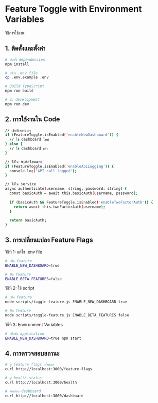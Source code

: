 # Feature Toggle with Environment Variables

วิธีการใช้งาน

## 1. ติดตั้งและตั้งค่า

```bash
# ติดตั้ง dependencies
npm install

# สร้าง .env file
cp .env.example .env

# Build TypeScript
npm run build

# รัน development
npm run dev
```
## 2. การใช้งานใน Code

```bash
// เช็คฟีเจอร์ง่ายๆ
if (FeatureToggle.isEnabled('enableNewDashboard')) {
  // ใช้ dashboard ใหม่
} else {
  // ใช้ dashboard เก่า
}

// ใช้ใน middleware
if (FeatureToggle.isEnabled('enableApiLogging')) {
  console.log('API call logged');
}

// ใช้ใน service
async authenticate(username: string, password: string) {
  const basicAuth = await this.basicAuth(username, password);
  
  if (basicAuth && FeatureToggle.isEnabled('enableTwoFactorAuth')) {
    return await this.twoFactorAuth(username);
  }
  
  return basicAuth;
}
```

## 3. การเปลี่ยนแปลง Feature Flags
วิธีที่ 1: แก้ไข .env file
```bash
# เปิด feature
ENABLE_NEW_DASHBOARD=true

# ปิด feature  
ENABLE_BETA_FEATURES=false
```

วิธีที่ 2: ใช้ script
```bash
# เปิด feature
node scripts/toggle-feature.js ENABLE_NEW_DASHBOARD true

# ปิด feature
node scripts/toggle-feature.js ENABLE_BETA_FEATURES false
```

วิธีที่ 3: Environment Variables
```bash
# เมื่อรัน application
ENABLE_NEW_DASHBOARD=true npm start
```


## 4. การตรวจสอบสถานะ
```bash
# ดู feature flags ทั้งหมด
curl http://localhost:3000/feature-flags

# ดู health status
curl http://localhost:3000/health

# ทดสอบ dashboard
curl http://localhost:3000/dashboard
```